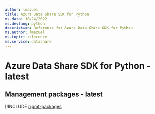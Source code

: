 ```yaml
---
author: lmazuel
title: Azure Data Share SDK for Python
ms.data: 10/24/2022
ms.devlang: python
description: Reference for Azure Data Share SDK for Python
ms.author: lmazuel
ms.topic: reference
ms.service: datashare
---
```

# Azure Data Share SDK for Python - latest

## Management packages - latest
[!INCLUDE [mgmt-packages](data-share-mgmt-index.md)]